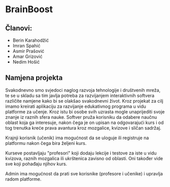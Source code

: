 # BrainBoost

## Članovi:
* Berin Karahodžić
* Imran Spahić
* Asmir Prašović
* Amar Grizović
* Nedim Hošić

## Namjena projekta 
Svakodnevno smo svjedoci naglog razvoja tehnologije i društvenih mreža, te se u skladu sa tim javlja potreba za razvijanjem interaktivnih softvera različite namjene kako bi se olakšao svakodnevni život. Kroz projekat za cilj imamo kreirati aplikaciju za razvijanje edukativnog programa u vidu platforme za učenje. Kroz istu bi osobe svih uzrasta mogle unaprijediti svoje znanje iz raznih sfera nauke. Softver pruža korisniku da odabere naučnu oblast koja ga interesuje, nakon čega je on upisan na odgovarajući kurs i od tog trenutka kreće prava avantura kroz mozgalice, kvizove i sličan sadržaj.

Krajnji korisnik (učenik) ima mogućnost da se uloguje ili registruje na platformu nakon čega bira željeni kurs.

Kurseve postavljaju "profesori" koji dodaju lekcije i testove za iste u vidu kvizova, raznih mozgalica ili ukrštenica zavisno od oblasti.
Oni također vide sve koji pohađaju njihov kurs.

Admin ima mogućnost da prati sve korisnike (profesore i učenike) i upravlja radom platforme.
